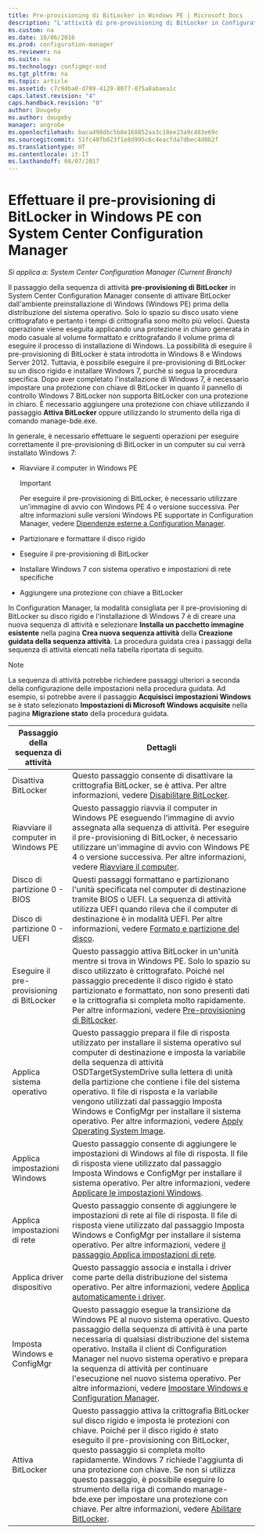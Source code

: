 ```yaml
---
title: Pre-provisioning di BitLocker in Windows PE | Microsoft Docs
description: "L'attività di pre-provisioning di BitLocker in Configuration Manager attiva BitLocker dall'ambiente preinstallazione di Windows prima della distribuzione del sistema operativo."
ms.custom: na
ms.date: 10/06/2016
ms.prod: configuration-manager
ms.reviewer: na
ms.suite: na
ms.technology: configmgr-osd
ms.tgt_pltfrm: na
ms.topic: article
ms.assetid: c7c94ba0-d709-4129-8077-075a8abaea1c
caps.latest.revision: "4"
caps.handback.revision: "0"
author: Dougeby
ms.author: dougeby
manager: angrobe
ms.openlocfilehash: baca498dbc5b8e168852aa3c18ee23a9c483e69c
ms.sourcegitcommit: 51fc48fb023f1e8d995c6c4eacfda7dbec4d0b2f
ms.translationtype: HT
ms.contentlocale: it-IT
ms.lasthandoff: 08/07/2017
---
```

# <a name="preprovision-bitlocker-in-windows-pe-with-system-center-configuration-manager"></a>Effettuare il pre-provisioning di BitLocker in Windows PE con System Center Configuration Manager

*Si applica a: System Center Configuration Manager (Current Branch)*

Il passaggio della sequenza di attività **pre-provisioning di BitLocker** in System Center Configuration Manager consente di attivare BitLocker dall'ambiente preinstallazione di Windows (Windows PE) prima della distribuzione del sistema operativo. Solo lo spazio su disco usato viene crittografato e pertanto i tempi di crittografia sono molto più veloci. Questa operazione viene eseguita applicando una protezione in chiaro generata in modo casuale al volume formattato e crittografando il volume prima di eseguire il processo di installazione di Windows. La possibilità di eseguire il pre-provisioning di BitLocker è stata introdotta in Windows 8 e Windows Server 2012. Tuttavia, è possibile eseguire il pre-provisioning di BitLocker su un disco rigido e installare Windows 7, purché si segua la procedura specifica. Dopo aver completato l'installazione di Windows 7, è necessario impostare una protezione con chiave di BitLocker in quanto il pannello di controllo Windows 7 BitLocker non supporta BitLocker con una protezione in chiaro. È necessario aggiungere una protezione con chiave utilizzando il passaggio **Attiva BitLocker** oppure utilizzando lo strumento della riga di comando manage-bde.exe.  

 In generale, è necessario effettuare le seguenti operazioni per eseguire correttamente il pre-provisioning di BitLocker in un computer su cui verrà installato Windows 7:  

-   Riavviare il computer in Windows PE  

    > [!IMPORTANT]  
    >  Per eseguire il pre-provisioning di BitLocker, è necessario utilizzare un'immagine di avvio con Windows PE 4 o versione successiva. Per altre informazioni sulle versioni Windows PE supportate in Configuration Manager, vedere [Dipendenze esterne a Configuration Manager](../plan-design/infrastructure-requirements-for-operating-system-deployment.md#BKMK_ExternalDependencies).  

-   Partizionare e formattare il disco rigido  

-   Eseguire il pre-provisioning di BitLocker  

-   Installare Windows 7 con sistema operativo e impostazioni di rete specifiche  

-   Aggiungere una protezione con chiave a BitLocker  

 In Configuration Manager, la modalità consigliata per il pre-provisioning di BitLocker su disco rigido e l'installazione di Windows 7 è di creare una nuova sequenza di attività e selezionare **Installa un pacchetto immagine esistente** nella pagina **Crea nuova sequenza attività** della **Creazione guidata della sequenza attività**. La procedura guidata crea i passaggi della sequenza di attività elencati nella tabella riportata di seguito.  

> [!NOTE]  
>  La sequenza di attività potrebbe richiedere passaggi ulteriori a seconda della configurazione delle impostazioni nella procedura guidata. Ad esempio, si potrebbe avere il passaggio **Acquisisci impostazioni Windows** se è stato selezionato **Impostazioni di Microsoft Windows acquisite** nella pagina **Migrazione stato** della procedura guidata.  

|Passaggio della sequenza di attività|Dettagli|  
|------------------------|-------------|  
|Disattiva BitLocker|Questo passaggio consente di disattivare la crittografia BitLocker, se è attiva. Per altre informazioni, vedere [Disabilitare BitLocker](../understand/task-sequence-steps.md#BKMK_DisableBitLocker).|  
|Riavviare il computer in Windows PE|Questo passaggio riavvia il computer in Windows PE eseguendo l'immagine di avvio assegnata alla sequenza di attività. Per eseguire il pre-provisioning di BitLocker, è necessario utilizzare un'immagine di avvio con Windows PE 4 o versione successiva. Per altre informazioni, vedere [Riavviare il computer](../understand/task-sequence-steps.md#BKMK_RestartComputer).|  
|Disco di partizione 0 - BIOS<br /><br /> Disco di partizione 0 - UEFI|Questi passaggi formattano e partizionano l'unità specificata nel computer di destinazione tramite BIOS o UEFI. La sequenza di attività utilizza UEFI quando rileva che il computer di destinazione è in modalità UEFI. Per altre informazioni, vedere [Formato e partizione del disco](../understand/task-sequence-steps.md#BKMK_FormatandPartitionDisk).|  
|Eseguire il pre-provisioning di BitLocker|Questo passaggio attiva BitLocker in un'unità mentre si trova in Windows PE. Solo lo spazio su disco utilizzato è crittografato. Poiché nel passaggio precedente il disco rigido è stato partizionato e formattato, non sono presenti dati e la crittografia si completa molto rapidamente. Per altre informazioni, vedere [Pre-provisioning di BitLocker](../understand/task-sequence-steps.md#BKMK_PreProvisionBitLocker).|  
|Applica sistema operativo|Questo passaggio prepara il file di risposta utilizzato per installare il sistema operativo sul computer di destinazione e imposta la variabile della sequenza di attività OSDTargetSystemDrive sulla lettera di unità della partizione che contiene i file del sistema operativo. Il file di risposta e la variabile vengono utilizzati dal passaggio Imposta Windows e ConfigMgr per installare il sistema operativo. Per altre informazioni, vedere [Apply Operating System Image](../understand/task-sequence-steps.md#BKMK_ApplyOperatingSystemImage).|  
|Applica impostazioni Windows|Questo passaggio consente di aggiungere le impostazioni di Windows al file di risposta. Il file di risposta viene utilizzato dal passaggio Imposta Windows e ConfigMgr per installare il sistema operativo. Per altre informazioni, vedere [Applicare le impostazioni Windows](../understand/task-sequence-steps.md#BKMK_ApplyWindowsSettings).|  
|Applica impostazioni di rete|Questo passaggio consente di aggiungere le impostazioni di rete al file di risposta. Il file di risposta viene utilizzato dal passaggio Imposta Windows e ConfigMgr per installare il sistema operativo. Per altre informazioni, vedere [il passaggio Applica impostazioni di rete](../understand/task-sequence-steps.md#BKMK_ApplyNetworkSettings).|  
|Applica driver dispositivo|Questo passaggio associa e installa i driver come parte della distribuzione del sistema operativo. Per altre informazioni, vedere [Applica automaticamente i driver](../understand/task-sequence-steps.md#BKMK_AutoApplyDrivers).|  
|Imposta Windows e ConfigMgr|Questo passaggio esegue la transizione da Windows PE al nuovo sistema operativo. Questo passaggio della sequenza di attività è una parte necessaria di qualsiasi distribuzione del sistema operativo. Installa il client di Configuration Manager nel nuovo sistema operativo e prepara la sequenza di attività per continuare l'esecuzione nel nuovo sistema operativo. Per altre informazioni, vedere [Impostare Windows e Configuration Manager](../understand/task-sequence-steps.md#BKMK_SetupWindowsandConfigMgr).|  
|Attiva BitLocker|Questo passaggio attiva la crittografia BitLocker sul disco rigido e imposta le protezioni con chiave. Poiché per il disco rigido è stato eseguito il pre-provisioning con BitLocker, questo passaggio si completa molto rapidamente. Windows 7 richiede l'aggiunta di una protezione con chiave. Se non si utilizza questo passaggio, è possibile eseguire lo strumento della riga di comando manage-bde.exe per impostare una protezione con chiave. Per altre informazioni, vedere [Abilitare BitLocker](../understand/task-sequence-steps.md#BKMK_EnableBitLocker).|  
